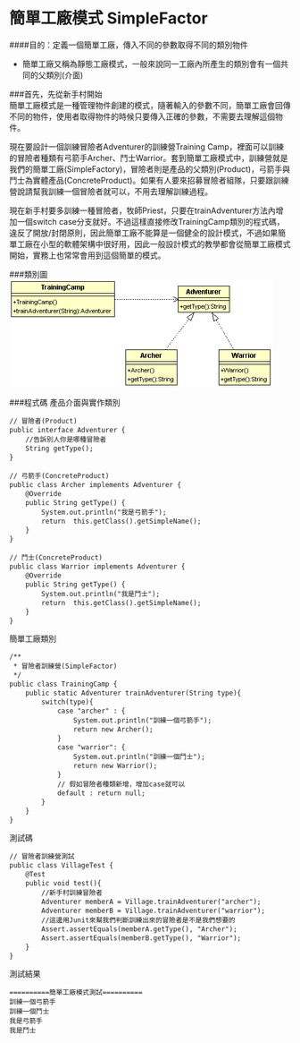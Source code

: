 # 簡單工廠模式 SimpleFactor

####目的：定義一個簡單工廠，傳入不同的參數取得不同的類別物件 
* 簡單工廠又稱為靜態工廠模式，一般來說同一工廠內所產生的類別會有一個共同的父類別(介面)
   
###首先，先從新手村開始  
簡單工廠模式是一種管理物件創建的模式，隨著輸入的參數不同，簡單工廠會回傳不同的物件，使用者取得物件的時候只要傳入正確的參數，不需要去理解這個物件。  
  
現在要設計一個訓練冒險者Adventurer的訓練營Training Camp，裡面可以訓練的冒險者種類有弓箭手Archer、鬥士Warrior。套到簡單工廠模式中，訓練營就是我們的簡單工廠(SimpleFactory)，冒險者則是產品的父類別(Product)，弓箭手與鬥士為實體產品(ConcreteProduct)。如果有人要來招募冒險者組隊，只要跟訓練營說請幫我訓練一個冒險者就可以，不用去理解訓練過程。  
  
現在新手村要多訓練一種冒險者，牧師Priest，只要在trainAdventurer方法內增加一個switch case分支就好。不過這樣直接修改TrainingCamp類別的程式碼，違反了開放/封閉原則，因此簡單工廠不能算是一個健全的設計模式，不過如果簡單工廠在小型的軟體架構中很好用，因此一般設計模式的教學都會從簡單工廠模式開始，實務上也常常會用到這個簡單的模式。    
  
###類別圖    
![SimpleFactor Class Diagram](image/simpleFactory.gif)  

###程式碼
產品介面與實作類別  
```
// 冒險者(Product)
public interface Adventurer {
	//告訴別人你是哪種冒險者
	String getType();
}

// 弓箭手(ConcreteProduct)
public class Archer implements Adventurer {
	@Override
	public String getType() {
		System.out.println("我是弓箭手");
		return  this.getClass().getSimpleName();
	}
}

// 鬥士(ConcreteProduct)
public class Warrior implements Adventurer {
	@Override
	public String getType() {
		System.out.println("我是鬥士");	
		return  this.getClass().getSimpleName();
	}
}	

```  

簡單工廠類別  
```  
/**
 * 冒險者訓練營(SimpleFactor)
 */
public class TrainingCamp {
	public static Adventurer trainAdventurer(String type){
		switch(type){
			case "archer" : {
				System.out.println("訓練一個弓箭手");
				return new Archer(); 			
			}
			case "warrior": {
				System.out.println("訓練一個鬥士");
				return new Warrior();				
			}
			// 假如冒險者種類新增，增加case就可以
			default : return null;
		}
	}
}  
```  
  
測試碼  
```
// 冒險者訓練營測試
public class VillageTest {
	@Test
	public void test(){
		//新手村訓練冒險者
		Adventurer memberA = Village.trainAdventurer("archer");
		Adventurer memberB = Village.trainAdventurer("warrior");
		//這邊用Junit來幫我們判斷訓練出來的冒險者是不是我們想要的
		Assert.assertEquals(memberA.getType(), "Archer");
		Assert.assertEquals(memberB.getType(), "Warrior");
	}
}

```

測試結果
```
==========簡單工廠模式測試==========
訓練一個弓箭手
訓練一個鬥士
我是弓箭手
我是鬥士
```

 
  
